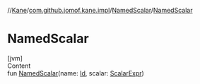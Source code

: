 //[Kane](../../index.md)/[com.github.jomof.kane.impl](../index.md)/[NamedScalar](index.md)/[NamedScalar](-named-scalar.md)



# NamedScalar  
[jvm]  
Content  
fun [NamedScalar](-named-scalar.md)(name: [Id](../index.md#%5Bcom.github.jomof.kane.impl%2FId%2F%2F%2FPointingToDeclaration%2F%5D%2FClasslikes%2F-35300016), scalar: [ScalarExpr](../../com.github.jomof.kane/-scalar-expr/index.md))  



